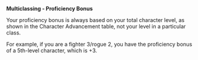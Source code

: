 __**Multiclassing - Proficiency Bonus**__

Your proficiency bonus is always based on your total character level, as shown in the Character Advancement 
table, not your level in a particular class.

For example, if you are a fighter 3/rogue 2, you have the proficiency bonus of a 5th-level character, which is +3.